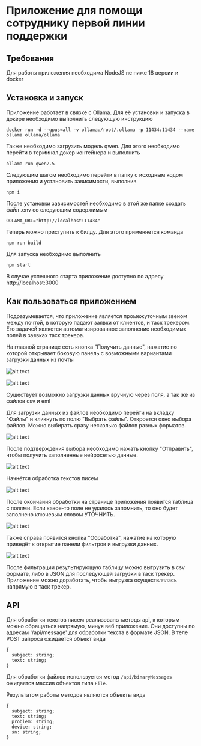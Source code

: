 # Приложение для помощи сотруднику первой линии поддержки

## Требования

Для работы приложения необходима NodeJS не ниже 18 версии и docker

## Установка и запуск

Приложение работает в связке с Ollama.
Для её установки и запуска в докере необходимо выполнить следующую инструкцию

```
docker run -d --gpus=all -v ollama:/root/.ollama -p 11434:11434 --name ollama ollama/ollama
```

Также необходимо загрузить модель qwen. Для этого необходимо перейти в терминал докер контейнера и выполнить

```
ollama run qwen2.5
```

Следующим шагом необходимо перейти в папку с исходным кодом приложения и установить зависимости, выполнив

```
npm i
```

После установки зависимостей необходимо в этой же папке создать файл .env со следующим содержимым

```
OOLAMA_URL="http://localhost:11434"
```

Теперь можно приступить к билду. Для этого применяется команда

```
npm run build
```

Для запуска необходимо выполнить

```
npm start
```

В случае успешного старта приложение доступно по адресу http://localhost:3000

## Как пользоваться приложением

Подразумевается, что приложение является промежуточным звеном между почтой, в которую падают заявки от клиентов, и таск трекером. Его задачей является автоматизированное заполнение необходимых полей в заявках таск трекера.

На главной странице есть кнопка "Получить данные", нажатие по которой открывает боковую панель с возможными вариантами загрузки данных из почты

![alt text](images/image.png)

![alt text](images/image-1.png)

Существует возможно загрузки данных вручную через поля, а так же из файлов csv и eml

Для загрузки данных из файлов необходимо перейти на вкладку "Файлы" и кликнуть по полю "Выбрать файлы". Откроется окно выбора файлов. Можно выбирать сразу несколько файлов разных форматов.

![alt text](images/image-2.png)

После подтверждения выбора необходимо нажать кнопку "Отправить", чтобы получить заполненные нейросетью данные.

![alt text](images/image-3.png)

Начнётся обработка текстов писем

![alt text](images/image-4.png)

После окончания обработки на странице приложения появится таблица с полями. Если какое-то поле не удалось запомнить, то оно будет заполнено ключевым словом УТОЧНИТЬ.

![alt text](images/image-5.png)

Также справа появится кнопка "Обработка", нажатие на которую приведёт к открытие панели фильтров и выгрузки данных.

![alt text](images/image-6.png)

После фильтрации результирующую таблицу можно выгрузить в csv формате, либо в JSON для последующей загрузки в таск трекер. Приложение можно доработать, чтобы выгрузка осуществлялась напрямую в таск трекер.

## API

Для обработки текстов писем реализованы методы api, к которым можно обращаться напрямую, минуя веб приложение. Они доступны по адресам '/api/message' для обработки текста в формате JSON. В теле POST запроса ожидается объект вида

```
{
  subject: string;
  text: string;
}
```

Для обработки файлов используется метод `/api/binaryMessages` ожидается массив объектов типа `File`.

Результатом работы методов являются объекты вида

```
{
  subject: string;
  text: string;
  problem: string;
  device: string;
  sn: string;
}
```
